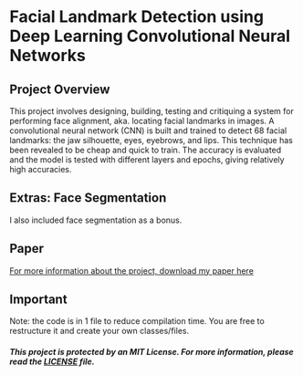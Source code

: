 # Facial Landmark Detection using Deep Learning Convolutional Neural Networks

## Project Overview
This project involves designing, building, testing and critiquing a system for performing face alignment, aka. locating facial landmarks in images. A convolutional neural network (CNN) is built and trained to detect 68 facial landmarks: the jaw silhouette, eyes, eyebrows, and lips. This technique has been revealed to be cheap and quick to train. The accuracy is evaluated and the model is tested with different layers and epochs, giving relatively high accuracies.

## Extras: Face Segmentation
I also included face segmentation as a bonus.

## Paper
[For more information about the project, download my paper here](https://drive.google.com/file/d/1YKXD1_KaP7d1fJE6u6MBLf-O8ARK7mYL/view?usp=sharing)

## Important
Note: the code is in 1 file to reduce compilation time. You are free to restructure it and create your own classes/files.

##### This project is protected by an MIT License. For more information, please read the [LICENSE](https://github.com/tala360/facial_landmark_detection/blob/main/LICENSE) file.
